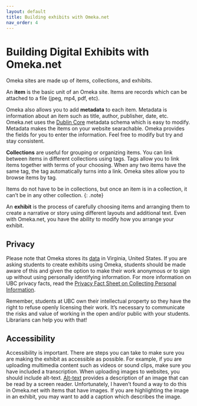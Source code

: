 ```yaml
---
layout: default
title: Building exhibits with Omeka.net
nav_order: 4
---
```

# Building Digital Exhibits with Omeka.net

Omeka sites are made up of items, collections, and exhibits.

An **item** is the basic unit of an Omeka site. Items are records which can be attached to   a file (jpeg, mp4, pdf, etc).

Omeka also allows you to add **metadata** to each item. Metadata is information about an item such as title, author, publisher, date, etc. Omeka.net uses the [Dublin Core](https://dublincore.org/) metadata schema which is easy to modify. Metadata makes the items on your website searachable. Omeka provides the fields for you to enter the information. Feel free to modify but try and stay consistent.

**Collections** are useful for grouping or organizing items. You can link between items in different collections using tags. Tags allow you to link items together with terms of your choosing. When any two items have the same tag, the tag automatically turns into a link. Omeka sites allow you to browse items by tag.

Items do not have to be in collections, but once an item is in a collection, it can’t be in any other collection.
{: .note}

An **exhibit** is the process of carefully choosing items and arranging them to create a narrative or story using different layouts and additional text. Even with Omeka.net, you have the ability to modify how you arrange your exhibit.

## Privacy

Please note that Omeka stores its [data](https://info.omeka.net/signup/privacy-policy/) in Virginia, United States. If you are asking students to create exhibits using Omeka, students should be made aware of this and given the option to make their work anonymous or to sign up without using personally identifying information. For more information on UBC privacy facts, read the [Privacy Fact Sheet on Collecting Personal Information](https://universitycounsel.ubc.ca/files/2020/01/Fact-Sheet-Collecting-Personal-Information.pdf).

Remember, students at UBC own their intellectual property so they have the right to refuse openly licensing their work. It’s necessary to communicate the risks and value of working in the open and/or public with your students. Librarians can help you with that!

## Accessibility

Accessibility is important. There are steps you can take to make sure you are making the exhibit as accessible as possible. For example, if you are uploading multimedia content such as videos or sound clips, make sure you have included a transcription. When uploading images to websites, you should include alt-text. [Alt-text](https://moz.com/learn/seo/alt-text) provides a description of an image that can be read by a screen reader. Unfortunately, I haven’t found a way to do this in Omeka.net with items that have images. If you are highlighting the image in an exhibit, you may want to add a caption which describes the image.
